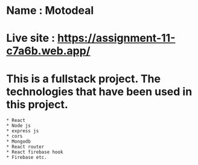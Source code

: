 # Name : Motodeal
# Live site : https://assignment-11-c7a6b.web.app/

# This is a fullstack project. The technologies that have been used in this project.
    * React
    * Node js
    * express js
    * cors
    * Mongodb
    * React router
    * React firebase hook
    * Firebase etc.

